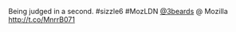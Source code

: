 Being judged in a second. #sizzle6 #MozLDN <a href="http://twitter.com/3beards">@3beards</a>  @ Mozilla <a href="http://t.co/MnrrB071">http://t.co/MnrrB071</a>